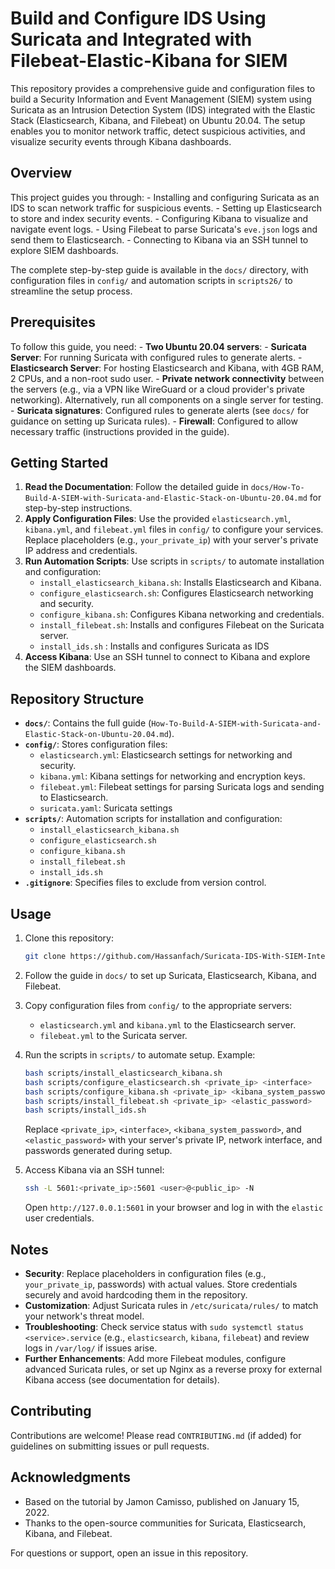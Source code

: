 # Build and Configure IDS Using Suricata and Integrated with Filebeat-Elastic-Kibana for SIEM

This repository provides a comprehensive guide and configuration files
to build a Security Information and Event Management (SIEM) system using
Suricata as an Intrusion Detection System (IDS) integrated with the
Elastic Stack (Elasticsearch, Kibana, and Filebeat) on Ubuntu 20.04. The
setup enables you to monitor network traffic, detect suspicious
activities, and visualize security events through Kibana dashboards.

## Overview

This project guides you through: - Installing and configuring Suricata
as an IDS to scan network traffic for suspicious events. - Setting up
Elasticsearch to store and index security events. - Configuring Kibana
to visualize and navigate event logs. - Using Filebeat to parse
Suricata's `eve.json` logs and send them to Elasticsearch. - Connecting
to Kibana via an SSH tunnel to explore SIEM dashboards.

The complete step-by-step guide is available in the `docs/` directory,
with configuration files in `config/` and automation scripts in
`scripts26/` to streamline the setup process.

## Prerequisites

To follow this guide, you need: - **Two Ubuntu 20.04 servers**: -
**Suricata Server**: For running Suricata with configured rules to
generate alerts. - **Elasticsearch Server**: For hosting Elasticsearch
and Kibana, with 4GB RAM, 2 CPUs, and a non-root sudo user. - **Private
network connectivity** between the servers (e.g., via a VPN like
WireGuard or a cloud provider's private networking). Alternatively, run
all components on a single server for testing. - **Suricata
signatures**: Configured rules to generate alerts (see `docs/` for
guidance on setting up Suricata rules). - **Firewall**: Configured to
allow necessary traffic (instructions provided in the guide).

## Getting Started

1.  **Read the Documentation**: Follow the detailed guide in
    `docs/How-To-Build-A-SIEM-with-Suricata-and-Elastic-Stack-on-Ubuntu-20.04.md`
    for step-by-step instructions.
2.  **Apply Configuration Files**: Use the provided `elasticsearch.yml`,
    `kibana.yml`, and `filebeat.yml` files in `config/` to configure
    your services. Replace placeholders (e.g., `your_private_ip`) with
    your server's private IP address and credentials.
3.  **Run Automation Scripts**: Use scripts in `scripts/` to automate
    installation and configuration:
    -   `install_elasticsearch_kibana.sh`: Installs Elasticsearch and
        Kibana.
    -   `configure_elasticsearch.sh`: Configures Elasticsearch
        networking and security.
    -   `configure_kibana.sh`: Configures Kibana networking and
        credentials.
    -   `install_filebeat.sh`: Installs and configures Filebeat on the
        Suricata server.
    -   `install_ids.sh` : Installs and configures Suricata as IDS
4.  **Access Kibana**: Use an SSH tunnel to connect to Kibana and
    explore the SIEM dashboards.

## Repository Structure

-   **`docs/`**: Contains the full guide
    (`How-To-Build-A-SIEM-with-Suricata-and-Elastic-Stack-on-Ubuntu-20.04.md`).
-   **`config/`**: Stores configuration files:
    -   `elasticsearch.yml`: Elasticsearch settings for networking and
        security.
    -   `kibana.yml`: Kibana settings for networking and encryption
        keys.
    -   `filebeat.yml`: Filebeat settings for parsing Suricata logs and
        sending to Elasticsearch.
    -   `suricata.yaml`: Suricata settings
-   **`scripts/`**: Automation scripts for installation and
    configuration:
    -   `install_elasticsearch_kibana.sh`
    -   `configure_elasticsearch.sh`
    -   `configure_kibana.sh`
    -   `install_filebeat.sh`
    -   `install_ids.sh`
-   **`.gitignore`**: Specifies files to exclude from version control.

## Usage

1.  Clone this repository:

    ``` bash
    git clone https://github.com/Hassanfach/Suricata-IDS-With-SIEM-Integration/tree/main
    ```

2.  Follow the guide in `docs/` to set up Suricata, Elasticsearch,
    Kibana, and Filebeat.

3.  Copy configuration files from `config/` to the appropriate servers:

    -   `elasticsearch.yml` and `kibana.yml` to the Elasticsearch
        server.
    -   `filebeat.yml` to the Suricata server.

4.  Run the scripts in `scripts/` to automate setup. Example:

    ``` bash
    bash scripts/install_elasticsearch_kibana.sh
    bash scripts/configure_elasticsearch.sh <private_ip> <interface>
    bash scripts/configure_kibana.sh <private_ip> <kibana_system_password>
    bash scripts/install_filebeat.sh <private_ip> <elastic_password>
    bash scripts/install_ids.sh
    ```

    Replace `<private_ip>`, `<interface>`, `<kibana_system_password>`,
    and `<elastic_password>` with your server's private IP, network
    interface, and passwords generated during setup.

5.  Access Kibana via an SSH tunnel:

    ``` bash
    ssh -L 5601:<private_ip>:5601 <user>@<public_ip> -N
    ```

    Open `http://127.0.0.1:5601` in your browser and log in with the
    `elastic` user credentials.

## Notes

-   **Security**: Replace placeholders in configuration files (e.g.,
    `your_private_ip`, passwords) with actual values. Store credentials
    securely and avoid hardcoding them in the repository.
-   **Customization**: Adjust Suricata rules in `/etc/suricata/rules/`
    to match your network's threat model.
-   **Troubleshooting**: Check service status with
    `sudo systemctl status <service>.service` (e.g., `elasticsearch`,
    `kibana`, `filebeat`) and review logs in `/var/log/` if issues
    arise.
-   **Further Enhancements**: Add more Filebeat modules, configure
    advanced Suricata rules, or set up Nginx as a reverse proxy for
    external Kibana access (see documentation for details).

## Contributing

Contributions are welcome! Please read `CONTRIBUTING.md` (if added) for
guidelines on submitting issues or pull requests.

## Acknowledgments

-   Based on the tutorial by Jamon Camisso, published on January 15,
    2022.
-   Thanks to the open-source communities for Suricata, Elasticsearch,
    Kibana, and Filebeat.

For questions or support, open an issue in this repository.

